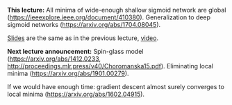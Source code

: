**This lecture:** 
All minima of wide-enough shallow sigmoid network are global (https://ieeexplore.ieee.org/document/410380). 
Generalization to deep sigmoid networks (https://arxiv.org/abs/1704.08045).

[Slides](/lecture_3/Loss_landscape_part2.pdf) are the same as in the previous lecture, [video](https://youtu.be/6RoZ8mPPh4Q).

**Next lecture announcement:** 
Spin-glass model (https://arxiv.org/abs/1412.0233, http://proceedings.mlr.press/v40/Choromanska15.pdf).
Eliminating local minima (https://arxiv.org/abs/1901.00279).

If we would have enough time:
gradient descent almost surely converges to local minima (https://arxiv.org/abs/1602.04915).
